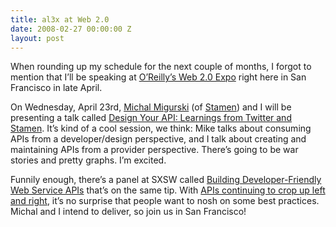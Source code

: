 ```yaml
---
title: al3x at Web 2.0
date: 2008-02-27 00:00:00 Z
layout: post
---
```


When rounding up my schedule for the next couple of months, I forgot to mention that I’ll be speaking at [O’Reilly’s Web 2.0 Expo](http://sf.web2expo.com) right here in San Francisco in late April.

On Wednesday, April 23rd, [Michal Migurski](http://mike.teczno.com/) (of [Stamen](http://www.stamen.com/)) and I will be presenting a talk called [Design Your API: Learnings from Twitter and Stamen](http://en.oreilly.com/webexsf2008/public/schedule/detail/2266). It’s kind of a cool session, we think: Mike talks about consuming APIs from a developer/design perspective, and I talk about creating and maintaining APIs from a provider perspective. There’s going to be war stories and pretty graphs. I’m excited.

Funnily enough, there’s a panel at SXSW called [Building Developer-Friendly Web Service APIs](http://2008.sxsw.com/interactive/programming/panels_schedule/?action=show&id=IAP060350) that’s on the same tip. With [APIs continuing to crop up left and right](http://www.programmableweb.com/), it’s no surprise that people want to nosh on some best practices. Michal and I intend to deliver, so join us in San Francisco!

